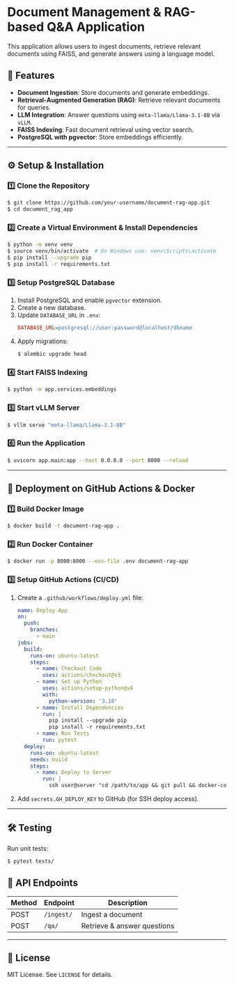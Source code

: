 # Document Management & RAG-based Q&A Application

This application allows users to ingest documents, retrieve relevant documents using FAISS, and generate answers using a language model.

## 📌 Features
- **Document Ingestion**: Store documents and generate embeddings.
- **Retrieval-Augmented Generation (RAG)**: Retrieve relevant documents for queries.
- **LLM Integration**: Answer questions using `meta-llama/Llama-3.1-8B` via `vLLM`.
- **FAISS Indexing**: Fast document retrieval using vector search.
- **PostgreSQL with pgvector**: Store embeddings efficiently.

---

## ⚙️ Setup & Installation

### 1️⃣ **Clone the Repository**
```sh
$ git clone https://github.com/your-username/document-rag-app.git
$ cd document_rag_app
```

### 2️⃣ **Create a Virtual Environment & Install Dependencies**
```sh
$ python -m venv venv
$ source venv/bin/activate  # On Windows use: venv\Scripts\activate
$ pip install --upgrade pip
$ pip install -r requirements.txt
```

### 3️⃣ **Setup PostgreSQL Database**
1. Install PostgreSQL and enable `pgvector` extension.
2. Create a new database.
3. Update `DATABASE_URL` in `.env`:
   ```ini
   DATABASE_URL=postgresql://user:password@localhost/dbname
   ```
4. Apply migrations:
   ```sh
   $ alembic upgrade head
   ```

### 4️⃣ **Start FAISS Indexing**
```sh
$ python -m app.services.embeddings
```

### 5️⃣ **Start vLLM Server**
```sh
$ vllm serve "meta-llama/Llama-3.1-8B"
```

### 6️⃣ **Run the Application**
```sh
$ uvicorn app.main:app --host 0.0.0.0 --port 8000 --reload
```

---

## 🚀 Deployment on GitHub Actions & Docker

### 1️⃣ **Build Docker Image**
```sh
$ docker build -t document-rag-app .
```

### 2️⃣ **Run Docker Container**
```sh
$ docker run -p 8000:8000 --env-file .env document-rag-app
```

### 3️⃣ **Setup GitHub Actions (CI/CD)**
1. Create a `.github/workflows/deploy.yml` file:
   ```yaml
   name: Deploy App
   on:
     push:
       branches:
         - main
   jobs:
     build:
       runs-on: ubuntu-latest
       steps:
         - name: Checkout Code
           uses: actions/checkout@v3
         - name: Set up Python
           uses: actions/setup-python@v4
           with:
             python-version: '3.10'
         - name: Install Dependencies
           run: |
             pip install --upgrade pip
             pip install -r requirements.txt
         - name: Run Tests
           run: pytest
     deploy:
       runs-on: ubuntu-latest
       needs: build
       steps:
         - name: Deploy to Server
           run: |
             ssh user@server "cd /path/to/app && git pull && docker-compose up --build -d"
   ```

2. Add `secrets.GH_DEPLOY_KEY` to GitHub (for SSH deploy access).

---

## 🛠 Testing
Run unit tests:
```sh
$ pytest tests/
```

## 🎯 API Endpoints
| Method | Endpoint | Description |
|--------|----------|-------------|
| POST   | `/ingest/` | Ingest a document |
| POST   | `/qa/` | Retrieve & answer questions |

---

## 📜 License
MIT License. See `LICENSE` for details.